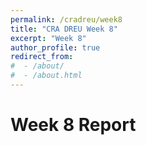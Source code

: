```yaml
---
permalink: /cradreu/week8
title: "CRA DREU Week 8"
excerpt: "Week 8"
author_profile: true
redirect_from: 
#  - /about/
#  - /about.html
---
```


Week 8 Report
======